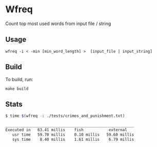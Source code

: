 # Wfreq

Count top most used words from input file / string

## Usage

```
wfreq -i < -min [min_word_length] >  [input_file | input_string]
```

## Build

To build, run:

```
make build
```

## Stats

```bash
$ time $(wfreq -i ./tests/crimes_and_punishment.txt)

________________________________________________________
Executed in   63.41 millis    fish           external
   usr time   59.70 millis    0.10 millis   59.60 millis
   sys time    8.40 millis    1.61 millis    6.79 millis

```



